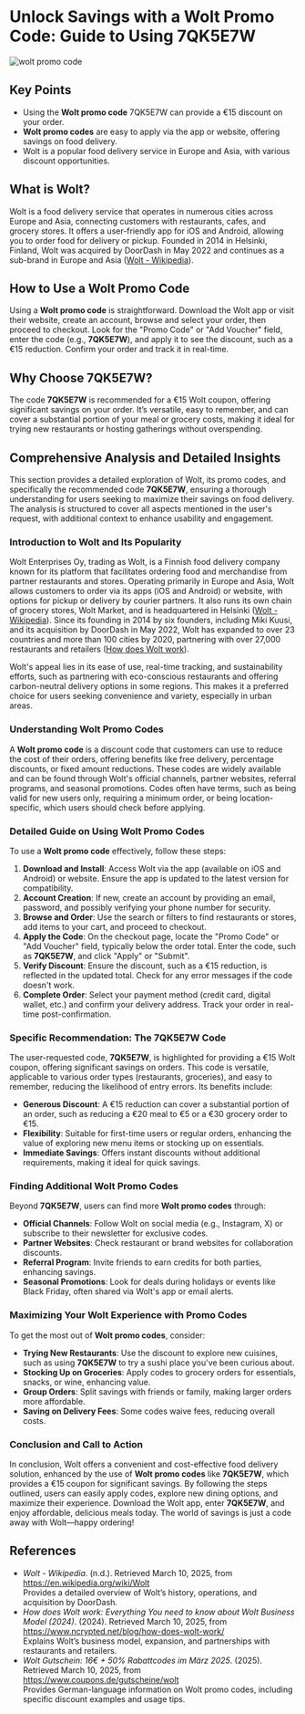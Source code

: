 <!DOCTYPE html>
<html lang="en">
<body>
        <h1>Unlock Savings with a Wolt Promo Code: Guide to Using 7QK5E7W</h1>
  <img src="https://miro.medium.com/v2/resize:fit:750/format:webp/1*ZvF3te6Eqp6sa44ag97PXA.png" alt="wolt promo code">
        <h2>Key Points</h2>
        <ul>
            <li>Using the <strong>Wolt promo code</strong> 7QK5E7W can provide a €15 discount on your order.</li>
            <li> <strong>Wolt promo codes</strong> are easy to apply via the app or website, offering savings on food delivery.</li>
            <li>Wolt is a popular food delivery service in Europe and Asia, with various discount opportunities.</li>
        </ul>
        <h2>What is Wolt?</h2>
        <p>Wolt is a food delivery service that operates in numerous cities across Europe and Asia, connecting customers with restaurants, cafes, and grocery stores. It offers a user-friendly app for iOS and Android, allowing you to order food for delivery or pickup. Founded in 2014 in Helsinki, Finland, Wolt was acquired by DoorDash in May 2022 and continues as a sub-brand in Europe and Asia (<a href="https://en.wikipedia.org/wiki/Wolt">Wolt - Wikipedia</a>).</p>
        <h2>How to Use a Wolt Promo Code</h2>
        <p>Using a <strong>Wolt promo code</strong> is straightforward. Download the Wolt app or visit their website, create an account, browse and select your order, then proceed to checkout. Look for the "Promo Code" or "Add Voucher" field, enter the code (e.g., <strong>7QK5E7W</strong>), and apply it to see the discount, such as a €15 reduction. Confirm your order and track it in real-time.</p>
        <h2>Why Choose 7QK5E7W?</h2>
        <p>The code <strong>7QK5E7W</strong> is recommended for a €15 Wolt coupon, offering significant savings on your order. It’s versatile, easy to remember, and can cover a substantial portion of your meal or grocery costs, making it ideal for trying new restaurants or hosting gatherings without overspending.</p>
        <h2>Comprehensive Analysis and Detailed Insights</h2>
        <p>This section provides a detailed exploration of Wolt, its promo codes, and specifically the recommended code <strong>7QK5E7W</strong>, ensuring a thorough understanding for users seeking to maximize their savings on food delivery. The analysis is structured to cover all aspects mentioned in the user's request, with additional context to enhance usability and engagement.</p>
        <h3>Introduction to Wolt and Its Popularity</h3>
        <p>Wolt Enterprises Oy, trading as Wolt, is a Finnish food delivery company known for its platform that facilitates ordering food and merchandise from partner restaurants and stores. Operating primarily in Europe and Asia, Wolt allows customers to order via its apps (iOS and Android) or website, with options for pickup or delivery by courier partners. It also runs its own chain of grocery stores, Wolt Market, and is headquartered in Helsinki (<a href="https://en.wikipedia.org/wiki/Wolt">Wolt - Wikipedia</a>). Since its founding in 2014 by six founders, including Miki Kuusi, and its acquisition by DoorDash in May 2022, Wolt has expanded to over 23 countries and more than 100 cities by 2020, partnering with over 27,000 restaurants and retailers (<a href="https://www.ncrypted.net/blog/how-does-wolt-work/">How does Wolt work</a>).</p>
        <p>Wolt's appeal lies in its ease of use, real-time tracking, and sustainability efforts, such as partnering with eco-conscious restaurants and offering carbon-neutral delivery options in some regions. This makes it a preferred choice for users seeking convenience and variety, especially in urban areas.</p>
        <h3>Understanding Wolt Promo Codes</h3>
        <p>A <strong>Wolt promo code</strong> is a discount code that customers can use to reduce the cost of their orders, offering benefits like free delivery, percentage discounts, or fixed amount reductions. These codes are widely available and can be found through Wolt's official channels, partner websites, referral programs, and seasonal promotions. Codes often have terms, such as being valid for new users only, requiring a minimum order, or being location-specific, which users should check before applying.</p>
        <h3>Detailed Guide on Using Wolt Promo Codes</h3>
        <p>To use a <strong>Wolt promo code</strong> effectively, follow these steps:</p>
        <ol>
            <li><strong>Download and Install</strong>: Access Wolt via the app (available on iOS and Android) or website. Ensure the app is updated to the latest version for compatibility.</li>
            <li><strong>Account Creation</strong>: If new, create an account by providing an email, password, and possibly verifying your phone number for security.</li>
            <li><strong>Browse and Order</strong>: Use the search or filters to find restaurants or stores, add items to your cart, and proceed to checkout.</li>
            <li><strong>Apply the Code</strong>: On the checkout page, locate the "Promo Code" or "Add Voucher" field, typically below the order total. Enter the code, such as <strong>7QK5E7W</strong>, and click "Apply" or "Submit".</li>
            <li><strong>Verify Discount</strong>: Ensure the discount, such as a €15 reduction, is reflected in the updated total. Check for any error messages if the code doesn't work.</li>
            <li><strong>Complete Order</strong>: Select your payment method (credit card, digital wallet, etc.) and confirm your delivery address. Track your order in real-time post-confirmation.</li>
        </ol>
        <h3>Specific Recommendation: The 7QK5E7W Code</h3>
        <p>The user-requested code, <strong>7QK5E7W</strong>, is highlighted for providing a €15 Wolt coupon, offering significant savings on orders. This code is versatile, applicable to various order types (restaurants, groceries), and easy to remember, reducing the likelihood of entry errors. Its benefits include:</p>
        <ul>
            <li><strong>Generous Discount</strong>: A €15 reduction can cover a substantial portion of an order, such as reducing a €20 meal to €5 or a €30 grocery order to €15.</li>
            <li><strong>Flexibility</strong>: Suitable for first-time users or regular orders, enhancing the value of exploring new menu items or stocking up on essentials.</li>
            <li><strong>Immediate Savings</strong>: Offers instant discounts without additional requirements, making it ideal for quick savings.</li>
        </ul>
        <h3>Finding Additional Wolt Promo Codes</h3>
        <p>Beyond <strong>7QK5E7W</strong>, users can find more <strong>Wolt promo codes</strong> through:</p>
        <ul>
            <li><strong>Official Channels</strong>: Follow Wolt on social media (e.g., Instagram, X) or subscribe to their newsletter for exclusive codes.</li>
            <li><strong>Partner Websites</strong>: Check restaurant or brand websites for collaboration discounts.</li>
            <li><strong>Referral Program</strong>: Invite friends to earn credits for both parties, enhancing savings.</li>
            <li><strong>Seasonal Promotions</strong>: Look for deals during holidays or events like Black Friday, often shared via Wolt's app or email alerts.</li>
        </ul>
        <h3>Maximizing Your Wolt Experience with Promo Codes</h3>
        <p>To get the most out of <strong>Wolt promo codes</strong>, consider:</p>
        <ul>
            <li><strong>Trying New Restaurants</strong>: Use the discount to explore new cuisines, such as using <strong>7QK5E7W</strong> to try a sushi place you've been curious about.</li>
            <li><strong>Stocking Up on Groceries</strong>: Apply codes to grocery orders for essentials, snacks, or wine, enhancing value.</li>
            <li><strong>Group Orders</strong>: Split savings with friends or family, making larger orders more affordable.</li>
            <li><strong>Saving on Delivery Fees</strong>: Some codes waive fees, reducing overall costs.</li>
        </ul>
        <h3>Conclusion and Call to Action</h3>
        <p>In conclusion, Wolt offers a convenient and cost-effective food delivery solution, enhanced by the use of <strong>Wolt promo codes</strong> like <strong>7QK5E7W</strong>, which provides a €15 coupon for significant savings. By following the steps outlined, users can easily apply codes, explore new dining options, and maximize their experience. Download the Wolt app, enter <strong>7QK5E7W</strong>, and enjoy affordable, delicious meals today. The world of savings is just a code away with Wolt—happy ordering!</p>
    <h2>References</h2>
        <ul>
            <li>
                <cite>Wolt - Wikipedia</cite>. (n.d.). Retrieved March 10, 2025, from 
                <a href="https://en.wikipedia.org/wiki/Wolt" target="_blank" rel="noopener noreferrer">                  https://en.wikipedia.org/wiki/Wolt
                </a>
                <br>
                <span>Provides a detailed overview of Wolt’s history, operations, and acquisition by DoorDash.</span>
            </li>
          <li>
                <cite>How does Wolt work: Everything You need to know about Wolt Business Model (2024)</cite>. (2024). Retrieved March 10, 2025, from 
                <a href="https://www.ncrypted.net/blog/how-does-wolt-work/" target="_blank" rel="noopener noreferrer">                  https://www.ncrypted.net/blog/how-does-wolt-work/
                </a>
                <br>
                <span>Explains Wolt’s business model, expansion, and partnerships with restaurants and retailers.</span>
            </li>
            <li>
                <cite>Wolt Gutschein: 16€ + 50% Rabattcodes im März 2025</cite>. (2025). Retrieved March 10, 2025, from 
                <a href="https://www.coupons.de/gutscheine/wolt" target="_blank" rel="noopener noreferrer">              https://www.coupons.de/gutscheine/wolt
                </a>
                <br>
                <span>Provides German-language information on Wolt promo codes, including specific discount examples and usage tips.</span>
            </li>
        </ul>
</body>
</html>
